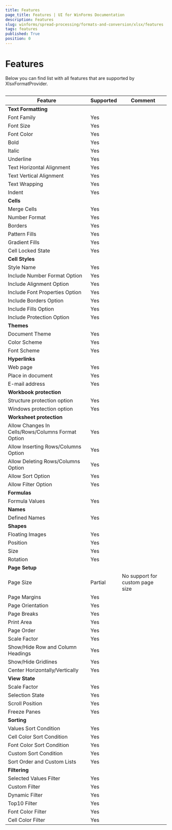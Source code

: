 ```yaml
---
title: Features
page_title: Features | UI for WinForms Documentation
description: Features
slug: winforms/spread-processing/formats-and-conversion/xlsx/features
tags: features
published: True
position: 0
---
```


# Features



Below you can find list with all features that are supported by XlsxFormatProvider.
      

## 


| Feature | Supported | Comment |
| ------ | ------ | ------ |
| __Text Formatting__ |||
|Font Family|Yes||
|Font Size|Yes||
|Font Color|Yes||
|Bold|Yes||
|Italic|Yes||
|Underline|Yes||
|Text Horizontal Alignment|Yes||
|Text Vertical Alignment|Yes||
|Text Wrapping|Yes||
|Indent|Yes||
| __Cells__ |||
|Merge Cells|Yes||
|Number Format|Yes||
|Borders|Yes||
|Pattern Fills|Yes||
|Gradient Fills|Yes||
|Cell Locked State|Yes||
| __Cell Styles__ |||
|Style Name|Yes||
|Include Number Format Option|Yes||
|Include Alignment Option|Yes||
|Include Font Properties Option|Yes||
|Include Borders Option|Yes||
|Include Fills Option|Yes||
|Include Protection Option|Yes||
| __Themes__ |||
|Document Theme|Yes||
|Color Scheme|Yes||
|Font Scheme|Yes||
| __Hyperlinks__ |||
|Web page|Yes||
|Place in document|Yes||
|E-mail address|Yes||
| __Workbook protection__ |||
|Structure protection option|Yes||
|Windows protection option|Yes||
| __Worksheet protection__ |||
|Allow Changes In Cells/Rows/Columns Format Option|Yes||
|Allow Inserting Rows/Columns Option|Yes||
|Allow Deleting Rows/Columns Option|Yes||
|Allow Sort Option|Yes||
|Allow Filter Option|Yes||
| __Formulas__ |||
|Formula Values|Yes||
| __Names__ |||
|Defined Names|Yes||
| __Shapes__ |||
|Floating Images|Yes||
|Position|Yes||
|Size|Yes||
|Rotation|Yes||
| __Page Setup__ |||
|Page Size|Partial|No support for custom page size|
|Page Margins|Yes||
|Page Orientation|Yes||
|Page Breaks|Yes||
|Print Area|Yes||
|Page Order|Yes||
|Scale Factor|Yes||
|Show/Hide Row and Column Headings|Yes||
|Show/Hide Gridlines|Yes||
|Center Horizontally/Vertically|Yes||
| __View State__ |||
|Scale Factor|Yes||
|Selection State|Yes||
|Scroll Position|Yes||
|Freeze Panes|Yes||
| __Sorting__ |||
|Values Sort Condition|Yes||
|Cell Color Sort Condition|Yes||
|Font Color Sort Condition|Yes||
|Custom Sort Condition|Yes||
|Sort Order and Custom Lists|Yes||
| __Filtering__ |||
|Selected Values Filter|Yes||
|Custom Filter|Yes||
|Dynamic Filter|Yes||
|Top10 Filter|Yes||
|Font Color Filter|Yes||
|Cell Color Filter|Yes||
